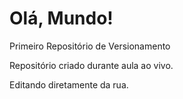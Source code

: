 # Olá, Mundo!
 Primeiro Repositório de Versionamento

Repositório criado durante aula ao vivo.

Editando diretamente da rua.
